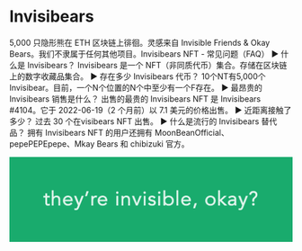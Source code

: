 # Invisibears

5,000 只隐形熊在 ETH 区块链上徘徊。灵感来自 Invisible Friends & Okay Bears。我们不隶属于任何其他项目。Invisibears NFT - 常见问题（FAQ）
▶ 什么是 Invisibears？
Invisibears 是一个 NFT（非同质代币）集合。存储在区块链上的数字收藏品集合。
▶ 存在多少 Invisibears 代币？
10个NT有5,000个Invisibear。目前，一个N个位置的N个中至少有一个F存在。
▶ 最昂贵的 Invisibears 销售是什么？
出售的最贵的 Invisibears NFT 是 Invisibears #4104。它于 2022-06-19（2 个月前）以 7.1 美元的价格出售。
▶ 近距离接触了多少？
过去 30 个在visibears NFT 出售。
▶ 什么是流行的 Invisibears 替代品？
拥有 Invisibears NFT 的用户还拥有 MoonBeanOfficial、pepePEPEpepe、Mkay Bears 和 chibizuki 官方。

![nft](unnamed.png)
